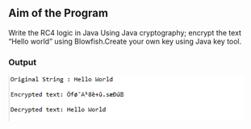 ## Aim of the Program

Write the RC4 logic in Java Using Java cryptography; encrypt the text “Hello world”
using Blowfish.Create your own key using Java key tool.


### Output
![output](Program7_Output.png)

